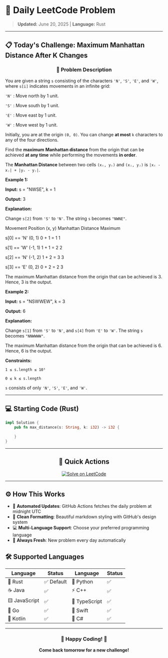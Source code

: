 # 🎯 Daily LeetCode Problem

> **Updated:** June 20, 2025 | **Language:** Rust

---

## 📋 Today's Challenge: **Maximum Manhattan Distance After K Changes**

<div align="center">

### 🧩 Problem Description

</div>

You are given a string `s` consisting of the characters `'N'`, `'S'`, `'E'`, and `'W'`, where `s[i]` indicates movements in an infinite grid:

`'N'` : Move north by 1 unit.

`'S'` : Move south by 1 unit.

`'E'` : Move east by 1 unit.

`'W'` : Move west by 1 unit.

Initially, you are at the origin `(0, 0)`. You can change **at most** `k` characters to any of the four directions.

Find the **maximum** **Manhattan distance** from the origin that can be achieved **at any time** while performing the movements **in order**.

The **Manhattan Distance** between two cells `(xᵢ, yᵢ)` and `(xⱼ, yⱼ)` is `|xᵢ - xⱼ| + |yᵢ - yⱼ|`.

**Example 1:**

**Input:** s = "NWSE", k = 1

**Output:** 3

**Explanation:**

Change `s[2]` from `'S'` to `'N'`. The string `s` becomes `"NWNE"`.

Movement
Position (x, y)
Manhattan Distance
Maximum

s[0] == 'N'
(0, 1)
0 + 1 = 1
1

s[1] == 'W'
(-1, 1)
1 + 1 = 2
2

s[2] == 'N'
(-1, 2)
1 + 2 = 3
3

s[3] == 'E'
(0, 2)
0 + 2 = 2
3

The maximum Manhattan distance from the origin that can be achieved is 3. Hence, 3 is the output.

**Example 2:**

**Input:** s = "NSWWEW", k = 3

**Output:** 6

**Explanation:**

Change `s[1]` from `'S'` to `'N'`, and `s[4]` from `'E'` to `'W'`. The string `s` becomes `"NNWWWW"`.

The maximum Manhattan distance from the origin that can be achieved is 6. Hence, 6 is the output.

**Constraints:**

`1 ≤ s.length ≤ 10⁵`

`0 ≤ k ≤ s.length`

`s` consists of only `'N'`, `'S'`, `'E'`, and `'W'`.

---

## 💻 Starting Code (Rust)

```rust
impl Solution {
    pub fn max_distance(s: String, k: i32) -> i32 {
        
    }
}
```

---

<div align="center">

## 🔗 Quick Actions

[![Solve on LeetCode](https://img.shields.io/badge/Solve_on-LeetCode-orange?style=for-the-badge&logo=leetcode&logoColor=white)](https://leetcode.com/problems/maximum-manhattan-distance-after-k-changes/)

</div>

---

## ⚙️ How This Works

- 🤖 **Automated Updates**: GitHub Actions fetches the daily problem at midnight UTC
- 🎨 **Clean Formatting**: Beautiful markdown styling with GitHub's design system
- 💻 **Multi-Language Support**: Choose your preferred programming language
- 🔄 **Always Fresh**: New problem every day automatically

## 🛠️ Supported Languages

<div align="center">

| Language | Status | Language | Status |
|----------|--------|----------|--------|
| 🦀 Rust | ✅ Default | 🐍 Python | ✅ |
| ☕ Java | ✅ | ⚡ C++ | ✅ |
| 🟨 JavaScript | ✅ | 🔷 TypeScript | ✅ |
| 🐹 Go | ✅ | 🍎 Swift | ✅ |
| 🎯 Kotlin | ✅ | 💎 C# | ✅ |

</div>

---

<div align="center">

### 🌟 Happy Coding! 🌟

**Come back tomorrow for a new challenge!**

</div>